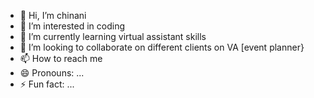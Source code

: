 - 👋 Hi, I’m chinani
- 👀 I’m interested in coding
- 🌱 I’m currently learning virtual assistant skills
- 💞️ I’m looking to collaborate on different clients on VA [event planner}
- 📫 How to reach me 
- 😄 Pronouns: ...
- ⚡ Fun fact: ...

<!---
Chinanu7/Chinanu7 is a ✨ special ✨ repository because its `README.md` (this file) appears on your GitHub profile.
You can click the Preview link to take a look at your changes.
--->
